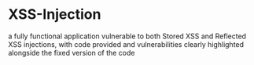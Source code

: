 # XSS-Injection
a fully functional application vulnerable to both Stored XSS and Reflected XSS injections, with code provided and vulnerabilities clearly highlighted alongside the fixed version of the code
